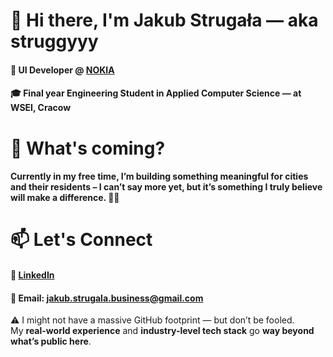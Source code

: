 # 👋 Hi there, I'm Jakub Strugała — aka **struggyyy**

#### 💼 **UI Developer @ [NOKIA](https://www.linkedin.com/company/nokia/posts/?feedView=all)**  

#### 🎓 Final year **Engineering Student in Applied Computer Science** — at **WSEI, Cracow**

# 👀 What's coming?
#### Currently in my free time, I’m building something meaningful for **cities and their residents** – I can’t say more yet, but it’s something I truly believe will make a difference. 🌆🤫

# 📫 Let's Connect

#### 💼 [LinkedIn](https://www.linkedin.com/in/jakub-struga%C5%82a-041094281/)   
#### 📧 Email: jakub.strugala.business@gmail.com


⚠️ I might not have a massive GitHub footprint — but don’t be fooled.  
My **real-world experience** and **industry-level tech stack** go **way beyond what’s public here**.
